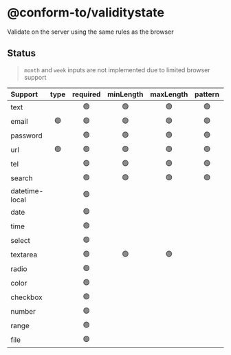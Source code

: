 # @conform-to/validitystate

Validate on the server using the same rules as the browser

## Status

> `month` and `week` inputs are not implemented due to limited browser support

| Support        | type | required | minLength | maxLength | pattern | min | max | step | multiple |
| :------------- | :--: | :------: | :-------: | :-------: | :-----: | :-: | :-: | :--: | :------: |
| text           |      |    🟢    |    🟢     |    🟢     |   🟢    |     |     |      |          |
| email          |  🟢  |    🟢    |    🟢     |    🟢     |   🟢    |     |     |      |          |
| password       |      |    🟢    |    🟢     |    🟢     |   🟢    |     |     |      |          |
| url            |  🟢  |    🟢    |    🟢     |    🟢     |   🟢    |     |     |      |          |
| tel            |      |    🟢    |    🟢     |    🟢     |   🟢    |     |     |      |          |
| search         |      |    🟢    |    🟢     |    🟢     |   🟢    |     |     |      |          |
| datetime-local |      |    🟢    |           |           |         | 🟢  | 🟢  |  🟢  |          |
| date           |      |    🟢    |           |           |         | 🟢  | 🟢  |  🟢  |          |
| time           |      |    🟢    |           |           |         | 🟢  | 🟢  |  🟢  |          |
| select         |      |    🟢    |           |           |         |     |     |      |    🟢    |
| textarea       |      |    🟢    |    🟢     |    🟢     |         |     |     |      |          |
| radio          |      |    🟢    |           |           |         |     |     |      |          |
| color          |      |    🟢    |           |           |         |     |     |      |          |
| checkbox       |      |    🟢    |           |           |         |     |     |      |          |
| number         |      |    🟢    |           |           |         | 🟢  | 🟢  |  🟢  |          |
| range          |      |    🟢    |           |           |         | 🟢  | 🟢  |  🟢  |          |
| file           |      |    🟢    |           |           |         |     |     |      |    🟢    |
